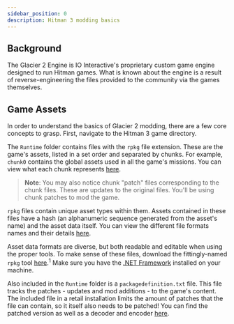 ```yaml
---
sidebar_position: 0
description: Hitman 3 modding basics
---
```


## Background

The Glacier 2 Engine is IO Interactive's proprietary custom game engine designed to run Hitman games. What is known about the engine is a result of reverse-engineering the files provided to the community via the games themselves.

## Game Assets

In order to understand the basics of Glacier 2 modding, there are a few core concepts to grasp. First, navigate to the Hitman 3 game directory.

The `Runtime` folder contains files with the `rpkg` file extension. These are the game's assets, listed in a set order and separated by chunks. For example, `chunk0` contains the global assets used in all the game's missions. You can view what each chunk represents [here](/docs/modding/hitman/guides/locating_locations.md).

> **Note**: You may also notice chunk "patch" files corresponding to the chunk files. These are updates to the original files. You'll be using chunk patches to mod the game.

`rpkg` files contain unique asset types within them. Assets contained in these files have a hash (an alphanumeric sequence generated from the asset's name) and the asset data itself. You can view the different file formats names and their details [here](/docs/glacier2/fileformats.md).

Asset data formats are diverse, but both readable and editable when using the proper tools. To make sense of these files, download the fittingly-named `rpkg` tool [here](https://www.glaciermodding.org/rpkg).<sup>1</sup> Make sure you have the [.NET Framework](https://dotnet.microsoft.com/download/dotnet-framework) installed on your machine.

Also included in the `Runtime` folder is a `packagedefinition.txt` file. This file tracks the patches - updates and mod additions - to the game's content. The included file in a retail installation limits the amount of patches that the file can contain, so it itself also needs to be patched! You can find the patched version as well as a decoder and encoder [here](https://www.glaciermodding.org/tools/online/xtea).

